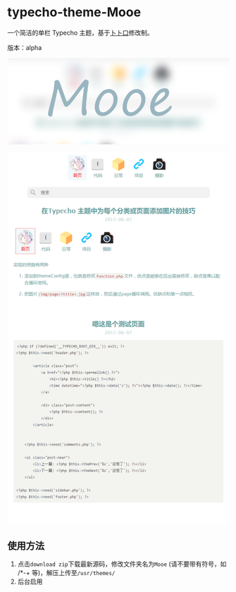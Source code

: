 # typecho-theme-Mooe

一个简洁的单栏 Typecho 主题，基于[卜卜口](http://mouto.org/)修改制。


版本：alpha

![img](screenshot.png)

![pc](pc.png)

## 使用方法

1. 点击`download zip`下载最新源码，修改文件夹名为`Mooe` (请不要带有符号，如 /*-+ 等)，解压上传至`/usr/themes/`
2. 后台启用